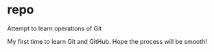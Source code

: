 # repo
Attempt to learn operations of Git

My first time to learn Git and GitHub.
Hope the process will be smooth!
